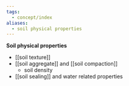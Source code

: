 ```yaml
---
tags:
  - concept/index
aliases:
  - soil physical properties
---
```

**Soil physical properties**
- [[soil texture]]
- [[soil aggregate]] and [[soil compaction]]
	- soil density
- [[soil sealing]] and water related properties